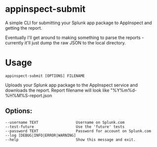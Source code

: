 # appinspect-submit

A simple CLI for submitting your Splunk app package to AppInspect and getting the report.

Eventually I'll get around to making something to parse the reports - currently it'll just dump the raw JSON to the local directory.

# Usage

`appinspect-submit [OPTIONS] FILENAME`

Uploads your Splunk app package to the AppInspect service and downloads the report. Report filename will look like "%Y%m%d-%H%M%S-report.json

## Options:
    --username TEXT                 Username on Splunk.com
    --test-future                   Use the 'future' tests
    --password TEXT                 Password for account on Splunk.com
    --log [DEBUG|INFO|ERROR|WARNING]
    --help                          Show this message and exit.